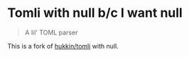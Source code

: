 # Tomli with null b/c I want null

> A lil' TOML parser

This is a fork of [hukkin/tomli](https://github.com/hukkin/tomli) with null.
